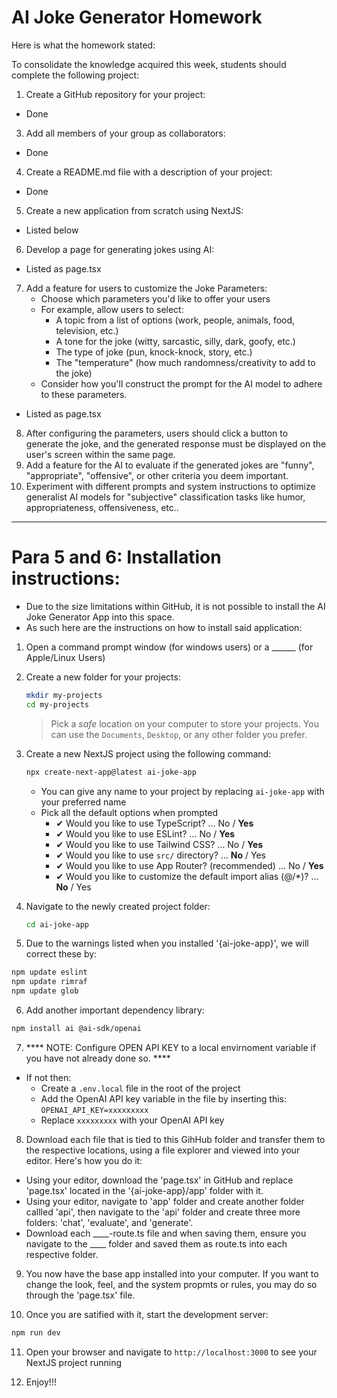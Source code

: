 # AI Joke Generator Homework
Here is what the homework stated:

To consolidate the knowledge acquired this week, students should complete the following project:
1. Create a GitHub repository for your project:
 - Done
3. Add all members of your group as collaborators:
 - Done
4. Create a README.md file with a description of your project:
 - Done
5. Create a new application from scratch using NextJS:
- Listed below
6. Develop a page for generating jokes using AI:
- Listed as page.tsx
7. Add a feature for users to customize the Joke Parameters:
   - Choose which parameters you'd like to offer your users
   - For example, allow users to select:
     - A topic from a list of options (work, people, animals, food, television, etc.)
     - A tone for the joke (witty, sarcastic, silly, dark, goofy, etc.)
     - The type of joke (pun, knock-knock, story, etc.)
     - The "temperature" (how much randomness/creativity to add to the joke)
   - Consider how you'll construct the prompt for the AI model to adhere to these parameters.
- Listed as page.tsx
8. After configuring the parameters, users should click a button to generate the joke, and the generated response must be displayed on the user's screen within the same page.
9. Add a feature for the AI to evaluate if the generated jokes are "funny", "appropriate", "offensive", or other criteria you deem important.
10. Experiment with different prompts and system instructions to optimize generalist AI models for "subjective" classification tasks like humor, appropriateness, offensiveness, etc..

----------------------------------------------------------------------
# Para 5 and 6: Installation instructions:
- Due to the size limitations within GitHub, it is not possible to install the AI Joke Generator App into this space.
- As such here are the instructions on how to install said application:
1.  Open a command prompt window (for windows users) or a ______ (for Apple/Linux Users)
2. Create a new folder for your projects:
   ```bash
   mkdir my-projects
   cd my-projects
   ```
   > Pick a _safe_ location on your computer to store your projects. You can use the `Documents`, `Desktop`, or any other folder you prefer.

3. Create a new NextJS project using the following command:
   ```bash
   npx create-next-app@latest ai-joke-app
   ```
   - You can give any name to your project by replacing `ai-joke-app` with your preferred name
   - Pick all the default options when prompted
     - ✔ Would you like to use TypeScript? … No / **Yes**
     - ✔ Would you like to use ESLint? … No / **Yes**
     - ✔ Would you like to use Tailwind CSS? … No / **Yes**
     - ✔ Would you like to use `src/` directory? … **No** / Yes
     - ✔ Would you like to use App Router? (recommended) … No / **Yes**
     - ✔ Would you like to customize the default import alias (@/\*)? … **No** / Yes

4. Navigate to the newly created project folder:
   ```bash
   cd ai-joke-app
   ```

5. Due to the warnings listed when you installed '{ai-joke-app}', we will correct these by:
  ```bash
  npm update eslint
  npm update rimraf
  npm update glob
  ```

6. Add another important dependency library:
```bash
npm install ai @ai-sdk/openai
```

7. **** NOTE: Configure OPEN API KEY to a local envirnoment variable if you have not already done so. ****
  - If not then:
    - Create a `.env.local` file in the root of the project
    - Add the OpenAI API key variable in the file by inserting this: `OPENAI_API_KEY=xxxxxxxxx`
    - Replace `xxxxxxxxx` with your OpenAI API key

8. Download each file that is tied to this GihHub folder and transfer them to the respective locations, using a file explorer and viewed into your editor. Here's how you do it:
  - Using your editor, download the 'page.tsx' in GitHub and replace 'page.tsx' located in the '{ai-joke-app}/app' folder with it.
  - Using your editor, navigate to 'app' folder and create another folder callled 'api', then navigate to the 'api' folder and create three more folders: 'chat', 'evaluate', and 'generate'.
  - Download each ____-route.ts file and when saving them, ensure you navigate to the ____ folder and saved them as route.ts into each respective folder.

9. You now have the base app installed into your computer. If you want to change the look, feel, and the system propmts or rules, you may do so through the 'page.tsx' file.
    
10. Once you are satified with it, start the development server:
   ```bash
   npm run dev
   ```

11. Open your browser and navigate to `http://localhost:3000` to see your NextJS project running

12. Enjoy!!! 
